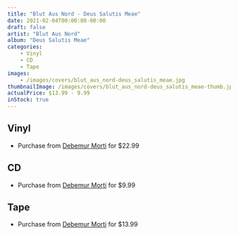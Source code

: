 ```yaml
---
title: "Blut Aus Nord - Deus Salutis Meae"
date: 2021-02-04T00:00:00-00:00
draft: false
artist: "Blut Aus Nord"
album: "Deus Salutis Meae"
categories:
    - Vinyl
    - CD
    - Tape
images:
    - /images/covers/blut_aus_nord-deus_salutis_meae.jpg
thumbnailImage: /images/covers/blut_aus_nord-deus_salutis_meae-thumb.jpg
actualPrice: $13.99 - 9.99
inStock: true
---
```


## Vinyl
* Purchase from [Debemur Morti](https://debemurmorti.aisamerch.com/item/68494) for $22.99
## CD
* Purchase from [Debemur Morti](https://debemurmorti.aisamerch.com/item/72254) for $9.99
## Tape
* Purchase from [Debemur Morti](https://debemurmorti.aisamerch.com/item/99608) for $13.99
